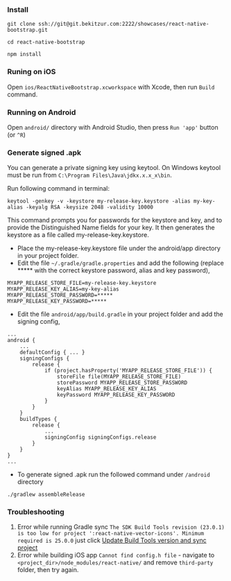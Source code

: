 ### Install

```
git clone ssh://git@git.bekitzur.com:2222/showcases/react-native-bootstrap.git

cd react-native-bootstrap

npm install
```

### Runing on iOS

Open ``ios/ReactNativeBootstrap.xcworkspace`` with Xcode, then run ``Build`` command.

### Running on Android

Open ``android/`` directory with Android Studio, then press ``Run 'app'`` button (or ``^R``)

### Generate signed .apk

You can generate a private signing key using keytool. On Windows keytool must be run from ``C:\Program Files\Java\jdkx.x.x_x\bin``.

Run following command in terminal:

```
keytool -genkey -v -keystore my-release-key.keystore -alias my-key-alias -keyalg RSA -keysize 2048 -validity 10000
```

This command prompts you for passwords for the keystore and key, and to provide the Distinguished Name fields for your key. It then generates the keystore as a file called my-release-key.keystore.

* Place the my-release-key.keystore file under the android/app directory in your project folder.
* Edit the file ``~/.gradle/gradle.properties`` and add the following (replace ***** with the correct keystore password, alias and key password),

```
MYAPP_RELEASE_STORE_FILE=my-release-key.keystore
MYAPP_RELEASE_KEY_ALIAS=my-key-alias
MYAPP_RELEASE_STORE_PASSWORD=*****
MYAPP_RELEASE_KEY_PASSWORD=*****
```

* Edit the file ``android/app/build.gradle`` in your project folder and add the signing config,

```
...
android {
    ...
    defaultConfig { ... }
    signingConfigs {
        release {
            if (project.hasProperty('MYAPP_RELEASE_STORE_FILE')) {
                storeFile file(MYAPP_RELEASE_STORE_FILE)
                storePassword MYAPP_RELEASE_STORE_PASSWORD
                keyAlias MYAPP_RELEASE_KEY_ALIAS
                keyPassword MYAPP_RELEASE_KEY_PASSWORD
            }
        }
    }
    buildTypes {
        release {
            ...
            signingConfig signingConfigs.release
        }
    }
}
...
```

* To generate signed .apk run the followed command under ``/android`` directory

```
./gradlew assembleRelease
```









### Troubleshooting

1) Error while running Gradle sync ``The SDK Build Tools revision (23.0.1) is too low for project ':react-native-vector-icons'. Minimum required is 25.0.0`` just click <a href="#">Update Build Tools version and sync project</a><br>
2) Error while building iOS app ``Cannot find config.h file`` - navigate to ``<project_dir>/node_modules/react-native/`` and remove ``third-party`` folder, then try again.

